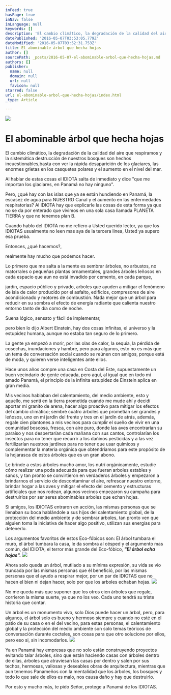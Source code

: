 ```yaml
---
inFeed: true
hasPage: true
inNav: false
inLanguage: null
keywords: []
description: 'El cambio climático, la degradación de la calidad del aire que respiramos y la sistemática destrucción de nuestros bosques son hechos incuestionables,basta con ver la rápida desaparición de los glaciares, las enormes grietas en los casquetes polares y el aumento en el nivel del mar.'
datePublished: '2016-05-07T03:53:05.779Z'
dateModified: '2016-05-07T03:52:31.753Z'
title: El abominable árbol que hecha hojas
author: []
sourcePath: _posts/2016-05-07-el-abominable-arbol-que-hecha-hojas.md
authors: []
publisher:
  name: null
  domain: null
  url: null
  favicon: null
starred: false
url: el-abominable-arbol-que-hecha-hojas/index.html
_type: Article

---
```

![](https://the-grid-user-content.s3-us-west-2.amazonaws.com/e284418e-93c0-4967-a310-f52312e23e32.jpg)

# El abominable árbol que hecha hojas

El cambio climático, la degradación de la calidad del aire que respiramos y la sistemática destrucción de nuestros bosques son hechos incuestionables,basta con ver la rápida desaparición de los glaciares, las enormes grietas en los casquetes polares y el aumento en el nivel del mar.

Al hablar de estas cosas el IDIOTA salta de inmediato y dice "que me importan los glaciares, en Panamá no hay ninguno".

Pero, ¿qué hay con las islas que ya se están hundiendo en Panamá, la escasez de agua para NUESTRO Canal y el aumento en las enfermedades respiratorias? Al IDIOTA hay que explicarle las cosas de esta forma ya que no se da por enterado que vivimos en una sola casa llamada PLANETA TIERRA y que no tenemos plan B. 

Cuando hablo del IDIOTA no me refiero a Usted querido lector, ya que los IDIOTAS usualmente no leen mas aya de la tercera linea, Usted ya supero esa prueba. 

Entonces, ¿qué hacemos?,

realmente hay mucho que podemos hacer. 

Lo primero que me salta a la mente es sembrar árboles, no arbustos, no matorrales o pequeñas plantas ornamentales, grandes árboles leñosos en cada espacio que aun no está invadido por cemento, en cada parque,

jardín, espacio público y privado, arboles que ayuden a mitigar el fenómeno de isla de calor producido por el asfalto, edificios, compresores de aire acondicionado y motores de combustión. Nada mejor que un árbol para reducir en su sombra el efecto de energía radiante que calienta nuestro entorno tanto de día como de noche.

Suena lógico, sensato y fácil de implementar, 

pero bien lo dijo Albert Einstein, hay dos cosas infinitas, el universo y la estupidez humana, aunque no estaba tan seguro de lo primero. 

La gente ya empezó a morir, por las olas de calor, la sequia, la pérdida de cosechas, inundaciones y hambre, pero para algunos, esto no es más que un tema de conversación social cuando se reúnen con amigos, porque está de moda, y quieren verse inteligentes ante ellos. 

Hace unos años compre una casa en Costa del Este, supuestamente un buen vecindario de gente educada, pero aquí, al igual que en todo mi amado Panamá, el principio de la infinita estupidez de Einstein aplica en gran media.

Mis vecinos hablaban del calentamiento, del medio ambiente, esto y aquello, me sentí en la tierra prometida cuando me mude ahí y decidí aportar mi granito de arena, hacer algo proactivo para mitigar los efectos del cambio climático; sembré cuatro árboles que prometían ser grandes y leñosos, uno en mi jardín del frente y tres en el jardín de atrás, además, regale cien plantones a mis vecinos para cumplir el sueño de vivir en una comunidad boscosa, fresca, con aire puro, donde las aves encontrarían su paraíso y nos despertarían cada mañana con sus cantos, controlarían los insectos para no tener que recurrir a los dañinos pesticidas y a las vez fertilizarían nuestros jardines para no tener que usar químicos y complementar la materia orgánica que obtendríamos para este propósito de la hojarasca de estos árboles que es un gran abono.

Le brinde a estos árboles mucho amor, los nutrí orgánicamente, estudie cómo realizar una poda adecuada para que fueran arboles estables y sanos, y tan pronto se convirtieron en verdaderos árboles y empezaron a brindarnos el servicio de descontaminar el aire, refrescar nuestro entorno, brindar hogar a las aves y mitigar el efecto del cemento y estructuras artificiales que nos rodean, algunos vecinos empezaron su campaña para destruirlos por ser seres abominables arboles que echan hojas.

Si amigos, los IDIOTAS entraron en acción, las mismas personas que se llenaban su boca hablándole a sus hijos del calentamiento global, de la protección del medio ambiente y de sembrar árboles, tan pronto ven que alguien toma la iniciativa de hacer algo positivo, utilizan sus energías para detenerlo.

Los argumentos favoritos de estos Eco-fóbicos son: El árbol tumbara el muro, el árbol tumbara la casa, le da sombra al césped y el argumento mas común, del IDIOTA, el terror más grande del Eco-fóbico, **_"El árbol echa hojas"._**
![](https://the-grid-user-content.s3-us-west-2.amazonaws.com/6e043691-e9b0-4b06-938d-b39641bc8644.jpg)

Ahora solo queda un árbol, mutilado a su mínima expresión, su vida se vio truncada por las mismas personas que él benefició, por las mismas personas que el ayudo a respirar mejor, por un par de IDIOTAS que no hacen el bien ni dejan hacer, solo por que los arboles echaban hojas. ![](https://the-grid-user-content.s3-us-west-2.amazonaws.com/017ab46c-3922-494b-85bf-3d1d2bfcb59d.jpg)

No me queda más que suponer que los otros cien árboles que regale, corrieron la misma suerte, ya que no los veo. Cada uno tendrá su triste historia que contar. 

Un árbol es un monumento vivo, solo Dios puede hacer un árbol, pero, para algunos, el árbol solo es bueno y hermoso siempre y cuando no esté en el patio de su casa o en el del vecino, para estas personas, el calentamiento global y la protección del medio ambiente son solo temas teóricos de conversación durante cocteles, son cosas para que otro solucione por ellos, pero eso si, sin incomodarlos. ![](https://the-grid-user-content.s3-us-west-2.amazonaws.com/47f5e70f-09f8-4ed3-b63e-ad4cd5fe2af5.jpg)

Ya en Panamá hay empresas que no solo están construyendo proyectos evitando talar árboles, sino que están haciendo casas con árboles dentro de ellas, árboles que atraviesan las casas por dentro y salen por sus techos, hermosas, valiosas y deseables obras de arquitectura, mientras que aun tenemos Panameños con la mentalidad que los árboles, los bosques y todo lo que sale de ellos es malo, nos causa daño y hay que destruirlo.

Por esto y mucho más, te pido Señor, protege a Panamá de los IDIOTAS.